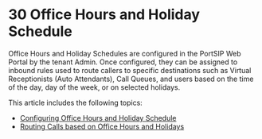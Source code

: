 # 30 Office Hours and Holiday Schedule

Office Hours and Holiday Schedules are configured in the PortSIP Web Portal by the tenant Admin. Once configured, they can be assigned to inbound rules used to route callers to specific destinations such as Virtual Receptionists (Auto Attendants), Call Queues, and users based on the time of the day, day of the week, or on selected holidays.

This article includes the following topics:

* [Configuring Office Hours and Holiday Schedule](configuring-office-hours-and-holiday-schedule.md)
* [Routing Calls based on Office Hours and Holidays](routing-calls-based-on-office-hours-and-holidays.md)

